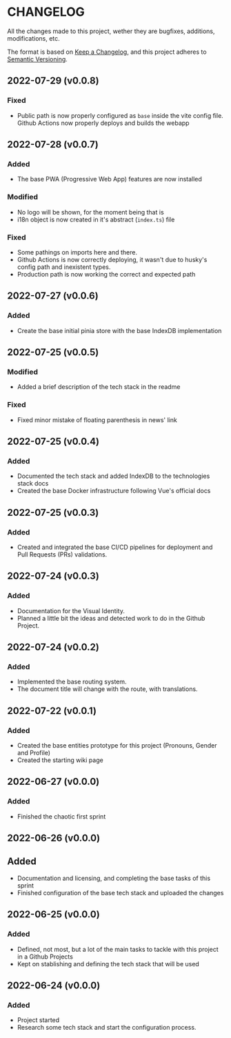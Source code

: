 # CHANGELOG #

All the changes made to this project, wether they are bugfixes, additions, modifications, etc.

The format is based on [Keep a Changelog](https://keepachangelog.com/en/1.0.0/),
and this project adheres to [Semantic Versioning](https://semver.org/spec/v2.0.0.html).

## 2022-07-29 (v0.0.8)

### Fixed

- Public path is now properly configured as `base` inside the vite config file. Github Actions now properly deploys and builds the webapp

## 2022-07-28 (v0.0.7)

### Added

- The base PWA (Progressive Web App) features are now installed

### Modified

- No logo will be shown, for the moment being that is
- i18n object is now created in it's abstract (`index.ts`) file

### Fixed

- Some pathings on imports here and there. 
- Github Actions is now correctly deploying, it wasn't due to husky's config path and inexistent types.
- Production path is now working the correct and expected path

## 2022-07-27 (v0.0.6)

### Added

- Create the base initial pinia store with the base IndexDB implementation

## 2022-07-25 (v0.0.5)

### Modified

- Added a brief description of the tech stack in the readme

### Fixed

- Fixed minor mistake of floating parenthesis in news' link

## 2022-07-25 (v0.0.4)

### Added

- Documented the tech stack and added IndexDB to the technologies stack docs
- Created the base Docker infrastructure following Vue's official docs

## 2022-07-25 (v0.0.3)

### Added

- Created and integrated the base CI/CD pipelines for deployment and Pull Requests (PRs) validations.

## 2022-07-24 (v0.0.3)

### Added

- Documentation for the Visual Identity.
- Planned a little bit the ideas and detected work to do in the Github Project.

## 2022-07-24 (v0.0.2)

### Added

- Implemented the base routing system.
- The document title will change with the route, with translations.

## 2022-07-22 (v0.0.1)

### Added

- Created the base entities prototype for this project (Pronouns, Gender and Profile)
- Created the starting wiki page

## 2022-06-27 (v0.0.0)

### Added

- Finished the chaotic first sprint

## 2022-06-26 (v0.0.0)

## Added

- Documentation and licensing, and completing the base tasks of this sprint
- Finished configuration of the base tech stack and uploaded the changes

## 2022-06-25 (v0.0.0)

### Added

- Defined, not most, but a lot of the main tasks to tackle with this project in a Github Projects
- Kept on stablishing and defining the tech stack that will be used

## 2022-06-24 (v0.0.0)

### Added

- Project started
- Research some tech stack and start the configuration process.